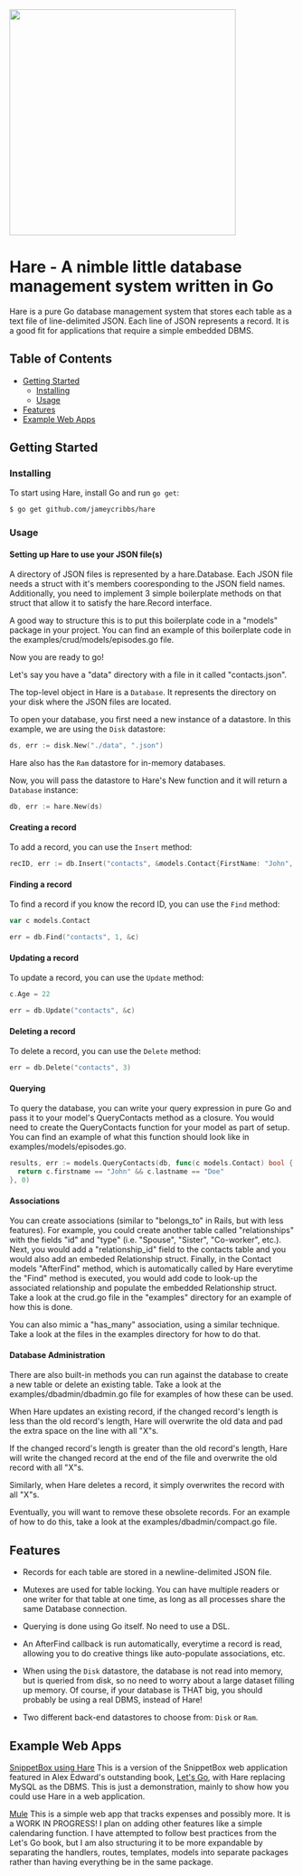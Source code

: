 <img src="https://raw.githubusercontent.com/jameycribbs/hare/master/hare.jpg" width="400" />

Hare - A nimble little database management system written in Go
====

Hare is a pure Go database management system that stores each table as
a text file of line-delimited JSON.  Each line of JSON represents a 
record.  It is a good fit for applications that require a simple embedded DBMS.

## Table of Contents

- [Getting Started](#getting-started)
  - [Installing](#installing)
  - [Usage](#usage)
- [Features](#features)
- [Example Web Apps](#example-web-apps)

## Getting Started

### Installing

To start using Hare, install Go and run `go get`:

```sh
$ go get github.com/jameycribbs/hare
```


### Usage

#### Setting up Hare to use your JSON file(s)

A directory of JSON files is represented by a hare.Database. Each JSON file
needs a struct with it's members cooresponding to the JSON field names.
Additionally, you need to implement 3 simple boilerplate methods on that
struct that allow it to satisfy the hare.Record interface.

A good way to structure this is to put this boilerplate code in a "models"
package in your project.  You can find an example of this boilerplate code in the
examples/crud/models/episodes.go file.

Now you are ready to go!

Let's say you have a "data" directory with a file in it called "contacts.json".

The top-level object in Hare is a `Database`. It represents the directory on
your disk where the JSON files are located.

To open your database, you first need a new instance of a datastore.  In this
example, we are using the `Disk` datastore:

```go
ds, err := disk.New("./data", ".json")
```
Hare also has the `Ram` datastore for in-memory databases.

Now, you will pass the datastore to Hare's New function and it will return
a `Database` instance:
```go
db, err := hare.New(ds)
```


#### Creating a record

To add a record, you can use the `Insert` method:

```go
recID, err := db.Insert("contacts", &models.Contact{FirstName: "John", LastName: "Doe", Phone: "888-888-8888", Age: 21})
```


#### Finding a record

To find a record if you know the record ID, you can use the `Find` method:

```go
var c models.Contact

err = db.Find("contacts", 1, &c)
```


#### Updating a record

To update a record, you can use the `Update` method:

```go
c.Age = 22

err = db.Update("contacts", &c)
```


#### Deleting a record

To delete a record, you can use the `Delete` method:

```go
err = db.Delete("contacts", 3)
```


#### Querying

To query the database, you can write your query expression in pure Go and pass
it to your model's QueryContacts method as a closure.  You would need to create
the QueryContacts function for your model as part of setup.  You can find an
example of what this function should look like in examples/models/episodes.go.

```go
results, err := models.QueryContacts(db, func(c models.Contact) bool {
  return c.firstname == "John" && c.lastname == "Doe"
}, 0)
```


#### Associations

You can create associations (similar to "belongs_to" in Rails, but with less
features).  For example, you could create another table called "relationships" with
the fields "id" and "type" (i.e. "Spouse", "Sister", "Co-worker", etc.).  Next,
you would add a "relationship_id" field to the contacts table and you would also add
an embeded Relationship struct.  Finally, in the Contact models "AfterFind" method,
which is automatically called by Hare everytime the "Find" method is executed, you
would add code to look-up the associated relationship and populate the embedded
Relationship struct.  Take a look at the crud.go file in the "examples" directory
for an example of how this is done.

You can also mimic a "has_many" association, using a similar technique.  Take a
look at the files in the examples directory for how to do that.


#### Database Administration

There are also built-in methods you can run against the database
to create a new table or delete an existing table. Take a look at the
examples/dbadmin/dbadmin.go file for examples of how these can be used.

When Hare updates an existing record, if the changed record's length is
less than the old record's length, Hare will overwrite the old data
and pad the extra space on the line with all "X"s.

If the changed record's length is greater than the old record's length,
Hare will write the changed record at the end of the file and overwrite
the old record with all "X"s.

Similarly, when Hare deletes a record, it simply overwrites the record
with all "X"s.

Eventually, you will want to remove these obsolete records.  For an
example of how to do this, take a look at the examples/dbadmin/compact.go
file.


## Features

* Records for each table are stored in a newline-delimited JSON file.

* Mutexes are used for table locking.  You can have multiple readers
  or one writer for that table at one time, as long as all processes 
  share the same Database connection.

* Querying is done using Go itself.  No need to use a DSL.

* An AfterFind callback is run automatically, everytime a record is
  read, allowing you to do creative things like auto-populate
  associations, etc.
  
* When using the `Disk` datastore, the database is not read into
  memory, but is queried from disk, so no need to worry about a large
  dataset filling up memory.  Of course, if your database is THAT
  big, you should probably be using a real DBMS, instead of Hare!

* Two different back-end datastores to choose from:  `Disk` or `Ram`.

## Example Web Apps

[SnippetBox using Hare](https://www.github.com/jameycribbs/snippetbox_hare)
This is a version of the SnippetBox web application featured in Alex
Edward's outstanding book, [Let's Go](https://lets-go.alexedwards.net/),
with Hare replacing MySQL as the DBMS.  This is just a demonstration,
mainly to show how you could use Hare in a web application.

[Mule](https://www.github.com/jameycribbs/mule)
This is a simple web app that tracks expenses and possibly more.  It is
a WORK IN PROGRESS!  I plan on adding other features like a simple
calendaring function.  I have attempted to follow best practices from
the Let's Go book, but I am also structuring it to be more expandable
by separating the handlers, routes, templates, models into separate
packages rather than having everything be in the same package.
